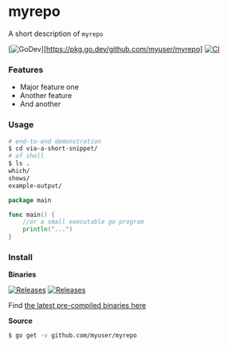 # myrepo

A short description of `myrepo`

[![GoDev](https://img.shields.io/static/v1?label=godev&message=reference&color=00add8)][https://pkg.go.dev/github.com/myuser/myrepo]
[![CI](https://github.com/myuser/myrepo/workflows/Tests/badge.svg)](https://github.com/myuser/myrepo/actions?workflow=CI)

### Features

* Major feature one
* Another feature
* And another

### Usage

```sh
# end-to-end demonstration
$ cd via-a-short-snippet/
# of shell
$ ls .
which/
shows/
example-output/
```

```go
package main

func main() {
	//or a small executable go program
	println("...")
}
```

### Install

**Binaries**

[![Releases](https://img.shields.io/github/release/myuser/myrepo.svg)](https://github.com/myuser/myrepo/releases)
[![Releases](https://img.shields.io/github/downloads/myuser/myrepo/total.svg)](https://github.com/myuser/myrepo/releases)

Find [the latest pre-compiled binaries here](https://github.com/myuser/myrepo/releases/latest)

**Source**

```sh
$ go get -v github.com/myuser/myrepo
```